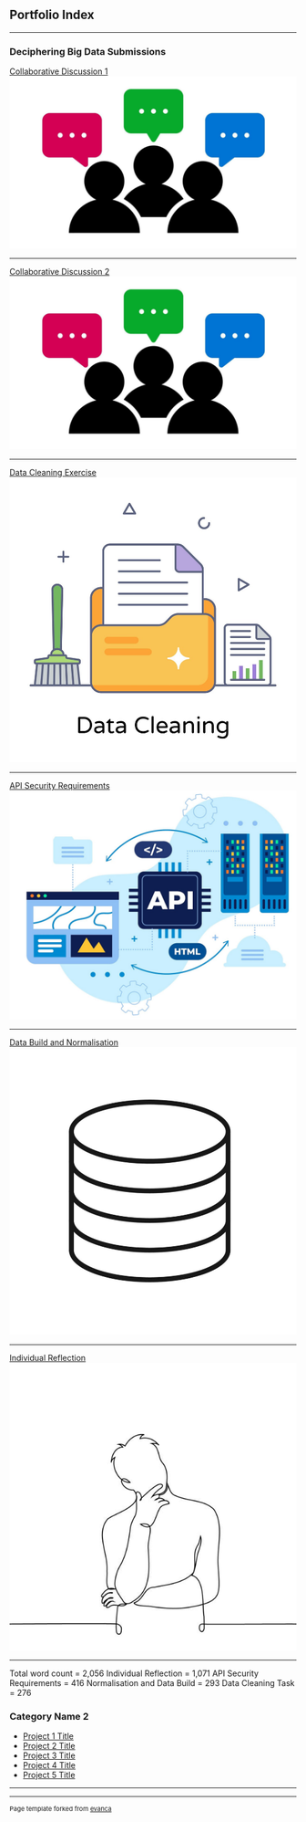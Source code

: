 ## Portfolio Index

---

### Deciphering Big Data Submissions 

[Collaborative Discussion 1](/pdf/Collaborative_Discussion_1.pdf)
<img src="images/discussion.jpg?raw=true"/>

---
[Collaborative Discussion 2](/pdf/Collaborative_Discussion_2.pdf)
<img src="images/discussion.jpg?raw=true"/>

---
[Data Cleaning Exercise](/pdf/data_clean.pdf)
<img src="images/data_cleaning.jpg?raw=true"/>

---
[API Security Requirements](/pdf/API_Security_Requirements.pdf)
<img src="images/api_security.jpeg?raw=true"/>

---
[Data Build and Normalisation](/pdf/Normalisation_DataBuild.pdf)
<img src="images/database.jpg?raw=true"/>

---
[Individual Reflection](/pdf/Individual_Reflection.pdf)
<img src="images/reflection.jpg?raw=true"/>

---
Total word count = 2,056
Individual Reflection = 1,071
API Security Requirements = 416
Normalisation and Data Build = 293
Data Cleaning Task = 276

### Category Name 2

- [Project 1 Title](http://example.com/)
- [Project 2 Title](http://example.com/)
- [Project 3 Title](http://example.com/)
- [Project 4 Title](http://example.com/)
- [Project 5 Title](http://example.com/)

---




---
<p style="font-size:11px">Page template forked from <a href="https://github.com/evanca/quick-portfolio">evanca</a></p>
<!-- Remove above link if you don't want to attibute -->
